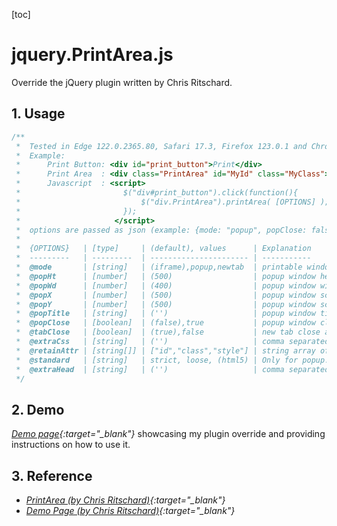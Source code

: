 [toc]
# jquery.PrintArea.js

Override the jQuery plugin written by Chris Ritschard.

## 1. Usage
``` js {.line-numbers}
/**
 *  Tested in Edge 122.0.2365.80, Safari 17.3, Firefox 123.0.1 and Chrome 122.0.6261.112
 *  Example:
 *      Print Button: <div id="print_button">Print</div>
 *      Print Area  : <div class="PrintArea" id="MyId" class="MyClass"> ... html ... </div>
 *      Javascript  : <script>
 *                       $("div#print_button").click(function(){
 *                           $("div.PrintArea").printArea( [OPTIONS] );
 *                       });
 *                     </script>
 *  options are passed as json (example: {mode: "popup", popClose: false})
 *
 *  {OPTIONS}   | [type]     | (default), values      | Explanation
 *  ---------   | ---------  | ---------------------- | -----------
 *  @mode       | [string]   | (iframe),popup,newtab  | printable window is either iframe or browser popup
 *  @popHt      | [number]   | (500)                  | popup window height
 *  @popWd      | [number]   | (400)                  | popup window width
 *  @popX       | [number]   | (500)                  | popup window screen X position
 *  @popY       | [number]   | (500)                  | popup window screen Y position
 *  @popTitle   | [string]   | ('')                   | popup window title element
 *  @popClose   | [boolean]  | (false),true           | popup window close after printing
 *  @tabClose   | [boolean]  | (true),false           | new tab close after printing
 *  @extraCss   | [string]   | ('')                   | comma separated list of extra css to include
 *  @retainAttr | [string[]] | ["id","class","style"] | string array of attributes to retain for the containment area. (ie: id, style, class)
 *  @standard   | [string]   | strict, loose, (html5) | Only for popup. For html 4.01, strict or loose document standard, or html 5 standard
 *  @extraHead  | [string]   | ('')                   | comma separated list of extra elements to be appended to the head tag
 */
```
## 2. Demo
*[Demo page](https://sunnyshao-print.netlify.app/index.html){:target="_blank"}* showcasing my plugin override and providing instructions on how to use it.

## 3. Reference
- *[PrintArea (by Chris Ritschard)](https://plugins.jquery.com/PrintArea){:target="_blank"}*
- *[Demo Page (by Chris Ritschard)](https://www.jqueryscript.net/demo/Print-Specified-Area-Of-A-Page-PrintArea/demo/){:target="_blank"}*